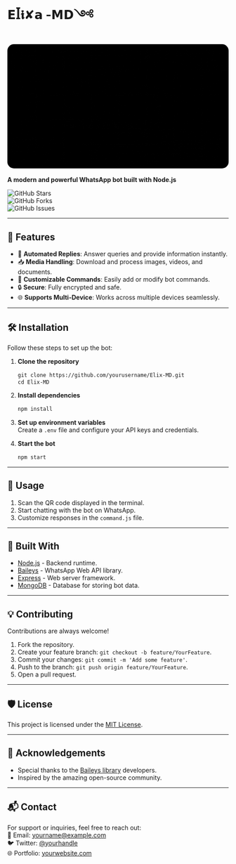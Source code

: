 # **𝗘ꟾ𝖎✘𝗮 ‐𝝡𝗗༺**  


<img src="https://raw.githubusercontent.com/Eboxsl/ELAUTO/refs/heads/main/ELIXA%20MD%20(2).gif" alt="Elix-MD Preview" style="border-radius: 15px; max-width: 100%; height: auto;">

**A modern and powerful WhatsApp bot built with Node.js**  

![GitHub Stars](https://img.shields.io/github/stars/yourusername/Elix-MD?style=for-the-badge)  
![GitHub Forks](https://img.shields.io/github/forks/yourusername/Elix-MD?style=for-the-badge)  
![GitHub Issues](https://img.shields.io/github/issues/yourusername/Elix-MD?style=for-the-badge)  

---

## 🚀 **Features**
- 🤖 **Automated Replies**: Answer queries and provide information instantly.
- 📥 **Media Handling**: Download and process images, videos, and documents.
- 🎨 **Customizable Commands**: Easily add or modify bot commands.
- 🔒 **Secure**: Fully encrypted and safe.
- 🌐 **Supports Multi-Device**: Works across multiple devices seamlessly.

---

## 🛠️ **Installation**
Follow these steps to set up the bot:

1. **Clone the repository**
   ```
   git clone https://github.com/yourusername/Elix-MD.git
   cd Elix-MD
   ```

2. **Install dependencies**
   ```bash
   npm install
   ```

3. **Set up environment variables**  
   Create a `.env` file and configure your API keys and credentials.

4. **Start the bot**
   ```bash
   npm start
   ```

---

## 📄 **Usage**
1. Scan the QR code displayed in the terminal.
2. Start chatting with the bot on WhatsApp.
3. Customize responses in the `command.js` file.

---

## 🧰 **Built With**
- [Node.js](https://nodejs.org/) - Backend runtime.
- [Baileys](https://github.com/adiwajshing/Baileys) - WhatsApp Web API library.
- [Express](https://expressjs.com/) - Web server framework.
- [MongoDB](https://www.mongodb.com/) - Database for storing bot data.

---

## 💡 **Contributing**
Contributions are always welcome!  
1. Fork the repository.
2. Create your feature branch: `git checkout -b feature/YourFeature`.
3. Commit your changes: `git commit -m 'Add some feature'`.
4. Push to the branch: `git push origin feature/YourFeature`.
5. Open a pull request.

---

## 🛡️ **License**
This project is licensed under the [MIT License](LICENSE).

---

## 🤝 **Acknowledgements**
- Special thanks to the [Baileys library](https://github.com/adiwajshing/Baileys) developers.
- Inspired by the amazing open-source community.

---

## 📬 **Contact**
For support or inquiries, feel free to reach out:  
📧 Email: yourname@example.com  
🐦 Twitter: [@yourhandle](https://twitter.com/yourhandle)  
🌐 Portfolio: [yourwebsite.com](https://yourwebsite.com)
```
